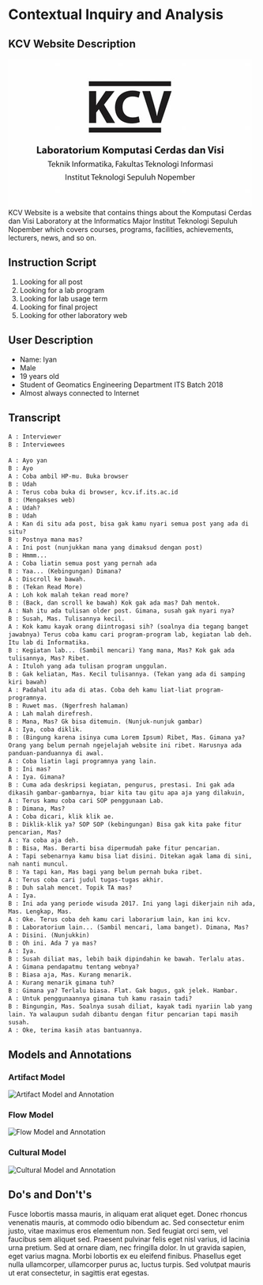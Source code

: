 # Contextual Inquiry and Analysis
## KCV Website Description
![kcv](/images/kcv-banner.jpg)<br>
KCV Website is a website that contains things about the Komputasi Cerdas dan Visi Laboratory at the Informatics Major Institut Teknologi Sepuluh Nopember which covers courses, programs, facilities, achievements, lecturers, news, and so on.

## Instruction Script
1. Looking for all post
2. Looking for a lab program
3. Looking for lab usage term
4. Looking for final project
5. Looking for other laboratory web

## User Description
- Name: Iyan
- Male
- 19 years old
- Student of Geomatics Engineering Department ITS Batch 2018
- Almost always connected to Internet

## Transcript
```
A : Interviewer
B : Interviewees

A : Ayo yan
B : Ayo
A : Coba ambil HP-mu. Buka browser
B : Udah
A : Terus coba buka di browser, kcv.if.its.ac.id
B : (Mengakses web)
A : Udah?
B : Udah
A : Kan di situ ada post, bisa gak kamu nyari semua post yang ada di situ?
B : Postnya mana mas?
A : Ini post (nunjukkan mana yang dimaksud dengan post)
B : Hmmm...
A : Coba liatin semua post yang pernah ada
B : Yaa... (Kebingungan) Dimana?
A : Discroll ke bawah.
B : (Tekan Read More)
A : Loh kok malah tekan read more?
B : (Back, dan scroll ke bawah) Kok gak ada mas? Dah mentok.
A : Nah itu ada tulisan older post. Gimana, susah gak nyari nya?
B : Susah, Mas. Tulisannya kecil.
A : Kok kamu kayak orang diintrogasi sih? (soalnya dia tegang banget jawabnya) Terus coba kamu cari program-program lab, kegiatan lab deh. Itu lab di Informatika.
B : Kegiatan lab... (Sambil mencari) Yang mana, Mas? Kok gak ada tulisannya, Mas? Ribet.
A : Ituloh yang ada tulisan program unggulan.
B : Gak keliatan, Mas. Kecil tulisannya. (Tekan yang ada di samping kiri bawah)
A : Padahal itu ada di atas. Coba deh kamu liat-liat program-programnya.
B : Ruwet mas. (Ngerfresh halaman)
A : Lah malah direfresh.
B : Mana, Mas? Gk bisa ditemuin. (Nunjuk-nunjuk gambar)
A : Iya, coba diklik.
B : (Bingung karena isinya cuma Lorem Ipsum) Ribet, Mas. Gimana ya? Orang yang belum pernah ngejelajah website ini ribet. Harusnya ada panduan-panduannya di awal.
A : Coba liatin lagi programnya yang lain.
B : Ini mas?
A : Iya. Gimana?
B : Cuma ada deskripsi kegiatan, pengurus, prestasi. Ini gak ada dikasih gambar-gambarnya, biar kita tau gitu apa aja yang dilakuin,
A : Terus kamu coba cari SOP penggunaan Lab.
B : Dimana, Mas?
A : Coba dicari, klik klik ae.
B : Diklik-klik ya? SOP SOP (kebingungan) Bisa gak kita pake fitur pencarian, Mas?
A : Ya coba aja deh.
B : Bisa, Mas. Berarti bisa dipermudah pake fitur pencarian.
A : Tapi sebenarnya kamu bisa liat disini. Ditekan agak lama di sini, nah nanti muncul.
B : Ya tapi kan, Mas bagi yang belum pernah buka ribet.
A : Terus coba cari judul tugas-tugas akhir.
B : Duh salah mencet. Topik TA mas?
A : Iya.
B : Ini ada yang periode wisuda 2017. Ini yang lagi dikerjain nih ada, Mas. Lengkap, Mas.
A : Oke. Terus coba deh kamu cari laborarium lain, kan ini kcv.
B : Laboratorium lain... (Sambil mencari, lama banget). Dimana, Mas?
A : Disini. (Nunjukkin)
B : Oh ini. Ada 7 ya mas?
A : Iya.
B : Susah diliat mas, lebih baik dipindahin ke bawah. Terlalu atas.
A : Gimana pendapatmu tentang webnya?
B : Biasa aja, Mas. Kurang menarik.
A : Kurang menarik gimana tuh?
B : Gimana ya? Terlalu biasa. Flat. Gak bagus, gak jelek. Hambar.
A : Untuk penggunaannya gimana tuh kamu rasain tadi?
B : Bingungin, Mas. Soalnya susah diliat, kayak tadi nyariin lab yang lain. Ya walaupun sudah dibantu dengan fitur pencarian tapi masih susah.
A : Oke, terima kasih atas bantuannya.
```
## Models and Annotations
### Artifact Model
![Artifact Model and Annotation](https://picsum.photos/400/300/?random)
### Flow Model
![Flow Model and Annotation](https://picsum.photos/400/300/?random)
### Cultural Model
![Cultural Model and Annotation](https://picsum.photos/400/300/?random)
## Do's and Don't's
Fusce lobortis massa mauris, in aliquam erat aliquet eget. Donec rhoncus venenatis mauris, at commodo odio bibendum ac. Sed consectetur enim justo, vitae maximus eros elementum non. Sed feugiat orci sem, vel faucibus sem aliquet sed. Praesent pulvinar felis eget nisl varius, id lacinia urna pretium. Sed at ornare diam, nec fringilla dolor. In ut gravida sapien, eget varius magna. Morbi lobortis ex eu eleifend finibus. Phasellus eget nulla ullamcorper, ullamcorper purus ac, luctus turpis. Sed volutpat mauris ut erat consectetur, in sagittis erat egestas.
